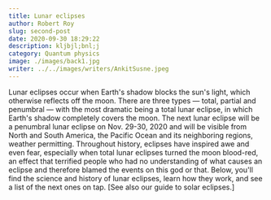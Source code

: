 ```yaml
---
title: Lunar eclipses
author: Robert Roy
slug: second-post
date: 2020-09-30 18:29:22
description: kljbjl;bnl;j
category: Quantum physics
image: ./images/back1.jpg
writer: ../../images/writers/AnkitSusne.jpeg
---
```


Lunar eclipses occur when Earth's shadow blocks the sun's light, which otherwise reflects off the moon. There are three types — total, partial and penumbral — with the most dramatic being a total lunar eclipse, in which Earth's shadow completely covers the moon. The next lunar eclipse will be a penumbral lunar eclipse on Nov. 29-30, 2020 and will be visible from North and South America, the Pacific Ocean and its neighboring regions, weather permitting.
Throughout history, eclipses have inspired awe and even fear, especially when total lunar eclipses turned the moon blood-red, an effect that terrified people who had no understanding of what causes an eclipse and therefore blamed the events on this god or that. Below, you'll find the science and history of lunar eclipses, learn how they work, and see a list of the next ones on tap. [See also our guide to solar eclipses.]
